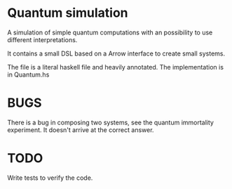 # Quantum simulation #

A simulation of simple quantum computations with an possibility to use different interpretations.

It contains a small DSL based on a Arrow interface to create small systems.

The file is a literal haskell file and heavily annotated. The implementation is in Quantum.hs

# BUGS #

There is a bug in composing two systems, see the quantum immortality experiment. It doesn't arrive at the correct answer.


# TODO #

Write tests to verify the code.
